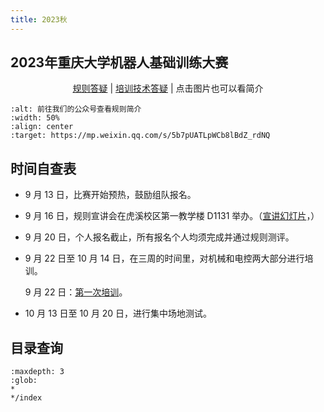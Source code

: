 ```yaml
---
title: 2023秋
---
```


## 2023年重庆大学机器人基础训练大赛

<!--<center><a href="https://mp.weixin.qq.com/s/5b7pUATLpWCb8lBdZ_rdNQ">

<img src="./_images/mashangkan.png" caption="前往我们的公众号查看规则简介" width="75%"></img>

</a></center>-->

<!--![前往我们的公众号查看规则简介](./_images/mashangkan.png){width="75%" align=center target="https://mp.weixin.qq.com/s/5b7pUATLpWCb8lBdZ_rdNQ"}-->

<center>

[规则答疑](https://docs.qq.com/sheet/DZW94elJRVFdHckNy) | [培训技术答疑](https://docs.qq.com/sheet/DUmNPcllHZEpxaWpu) | 点击图片也可以看简介

</center>

```{figure} ./_images/mashangkan.png
:alt: 前往我们的公众号查看规则简介
:width: 50%
:align: center
:target: https://mp.weixin.qq.com/s/5b7pUATLpWCb8lBdZ_rdNQ
```

## 时间自查表

* 9 月 13 日，比赛开始预热，鼓励组队报名。

* 9 月 16 日，规则宣讲会在虎溪校区第一教学楼 D1131 举办。（[宣讲幻灯片](./RMBC2023宣讲会.pdf)，）

* 9 月 20 日，个人报名截止，所有报名个人均须完成并通过规则测评。

* 9 月 22 日至 10 月 14 日，在三周的时间里，对机械和电控两大部分进行培训。

  9 月 22 日：[第一次培训](./第一次培训)。

* 10 月 13 日至 10 月 20 日，进行集中场地测试。

## 目录查询

```{toctree}
:maxdepth: 3
:glob:
*
*/index
```
